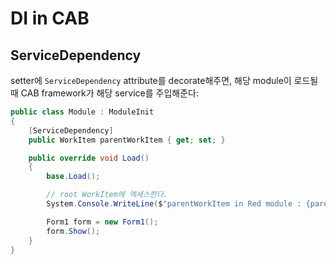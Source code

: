 # DI in CAB

## ServiceDependency

setter에 `ServiceDependency` attribute를 decorate해주면, 해당 module이 로드될 때 CAB framework가 해당 service를 주입해준다:

```cs
public class Module : ModuleInit
{
    [ServiceDependency]
    public WorkItem parentWorkItem { get; set; }

    public override void Load()
    {
        base.Load();

        // root WorkItem에 엑세스한다.
        System.Console.WriteLine($"parentWorkItem in Red module : {parentWorkItem}");

        Form1 form = new Form1();
        form.Show();
    }
}
```